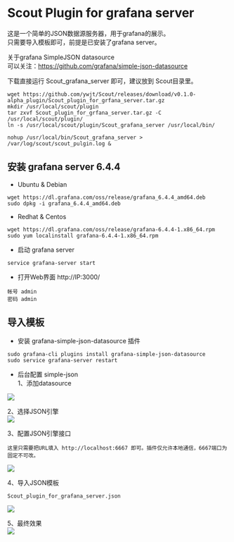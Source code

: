 
# Scout Plugin for grafana server

这是一个简单的JSON数据源服务器，用于grafana的展示。     
只需要导入模板即可，前提是已安装了grafana server。    

关于grafana SimpleJSON datasource   
可以关注：https://github.com/grafana/simple-json-datasource   
   
  
  
下载直接运行 Scout_grafana_server 即可，建议放到 Scout目录里。

```shell
wget https://github.com/ywjt/Scout/releases/download/v0.1.0-alpha_plugin/Scout_plugin_for_grfana_server.tar.gz
mkdir /usr/local/scout/plugin
tar zxvf Scout_plugin_for_grfana_server.tar.gz -C /usr/local/scout/plugin/
ln -s /usr/local/scout/plugin/Scout_grafana_server /usr/local/bin/

nohup /usr/local/bin/Scout_grafana_server > /var/log/scout/scout_pulgin.log &
```


## 安装 grafana server 6.4.4  
* Ubuntu & Debian  
```shell
wget https://dl.grafana.com/oss/release/grafana_6.4.4_amd64.deb
sudo dpkg -i grafana_6.4.4_amd64.deb
````

* Redhat & Centos  
```shell
wget https://dl.grafana.com/oss/release/grafana-6.4.4-1.x86_64.rpm
sudo yum localinstall grafana-6.4.4-1.x86_64.rpm
```

* 启动 grafana server
```shell
service grafana-server start
```

* 打开Web界面 http://IP:3000/
```shell
帐号 admin
密码 admin
```

## 导入模板
* 安装 grafana-simple-json-datasource 插件
```shell
sudo grafana-cli plugins install grafana-simple-json-datasource
sudo service grafana-server restart
```

* 后台配置 simple-json  
1、添加datasource  
<img src='https://github.com/ywjt/Scout/blob/master/plugin/doc/6F7268C1-9277-4516-B5D7-2D95477EF22C.png'>  

2、选择JSON引擎  
<img src='https://github.com/ywjt/Scout/blob/master/plugin/doc/20AEAE30-A1D0-4D24-9162-736EC6DB76ED.png'>  

3、配置JSON引擎接口  
```shell
这里只需要把URL填入 http://localhost:6667 即可。插件仅允许本地通信，6667端口为固定不可改。
```   
<img src='https://github.com/ywjt/Scout/blob/master/plugin/doc/7048349F-3AE4-474E-A0F7-069699661B48.png'> 

4、导入JSON模板  
```shell
Scout_plugin_for_grafana_server.json
```
<img src='https://github.com/ywjt/Scout/blob/master/plugin/doc/6563C7A9-A76A-4851-BF53-91D6CF08CE4F.png'> 

5、最终效果  
<img src='https://github.com/ywjt/Scout/blob/master/plugin/web_demo.png'> 



